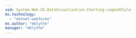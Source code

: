 ```yaml
---
uid: System.Web.UI.DataVisualization.Charting.LegendStyle
ms.technology: 
  - "dotnet-webforms"
ms.author: "mblythe"
manager: "mblythe"
---
```

